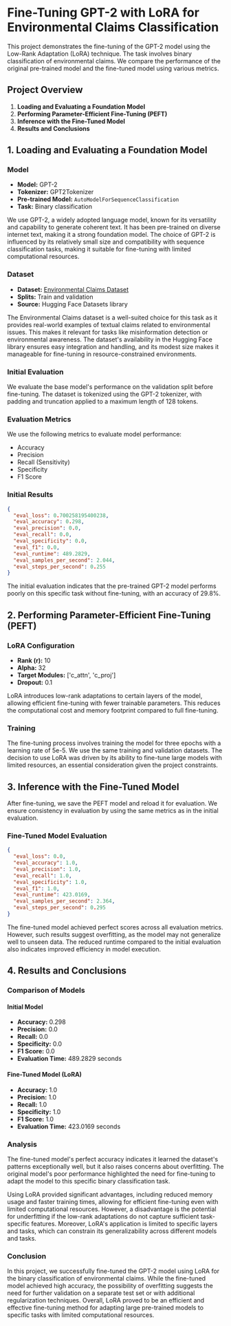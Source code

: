 # Fine-Tuning GPT-2 with LoRA for Environmental Claims Classification

This project demonstrates the fine-tuning of the GPT-2 model using the Low-Rank Adaptation (LoRA) technique. The task involves binary classification of environmental claims. We compare the performance of the original pre-trained model and the fine-tuned model using various metrics.

## Project Overview

1. **Loading and Evaluating a Foundation Model**
2. **Performing Parameter-Efficient Fine-Tuning (PEFT)**
3. **Inference with the Fine-Tuned Model**
4. **Results and Conclusions**

## 1. Loading and Evaluating a Foundation Model

### Model

- **Model:** GPT-2
- **Tokenizer:** GPT2Tokenizer
- **Pre-trained Model:** `AutoModelForSequenceClassification`
- **Task:** Binary classification

We use GPT-2, a widely adopted language model, known for its versatility and capability to generate coherent text. It has been pre-trained on diverse internet text, making it a strong foundation model. The choice of GPT-2 is influenced by its relatively small size and compatibility with sequence classification tasks, making it suitable for fine-tuning with limited computational resources.

### Dataset

- **Dataset:** [Environmental Claims Dataset](https://huggingface.co/datasets/climatebert/environmental_claims)
- **Splits:** Train and validation
- **Source:** Hugging Face Datasets library

The Environmental Claims dataset is a well-suited choice for this task as it provides real-world examples of textual claims related to environmental issues. This makes it relevant for tasks like misinformation detection or environmental awareness. The dataset's availability in the Hugging Face library ensures easy integration and handling, and its modest size makes it manageable for fine-tuning in resource-constrained environments.

### Initial Evaluation

We evaluate the base model's performance on the validation split before fine-tuning. The dataset is tokenized using the GPT-2 tokenizer, with padding and truncation applied to a maximum length of 128 tokens.

### Evaluation Metrics

We use the following metrics to evaluate model performance:
- Accuracy
- Precision
- Recall (Sensitivity)
- Specificity
- F1 Score

### Initial Results

```json
{
  "eval_loss": 0.700258195400238,
  "eval_accuracy": 0.298,
  "eval_precision": 0.0,
  "eval_recall": 0.0,
  "eval_specificity": 0.0,
  "eval_f1": 0.0,
  "eval_runtime": 489.2829,
  "eval_samples_per_second": 2.044,
  "eval_steps_per_second": 0.255
}
```

The initial evaluation indicates that the pre-trained GPT-2 model performs poorly on this specific task without fine-tuning, with an accuracy of 29.8%.

## 2. Performing Parameter-Efficient Fine-Tuning (PEFT)

### LoRA Configuration

- **Rank (r):** 10
- **Alpha:** 32
- **Target Modules:** ['c_attn', 'c_proj']
- **Dropout:** 0.1

LoRA introduces low-rank adaptations to certain layers of the model, allowing efficient fine-tuning with fewer trainable parameters. This reduces the computational cost and memory footprint compared to full fine-tuning.

### Training

The fine-tuning process involves training the model for three epochs with a learning rate of 5e-5. We use the same training and validation datasets. The decision to use LoRA was driven by its ability to fine-tune large models with limited resources, an essential consideration given the project constraints.

## 3. Inference with the Fine-Tuned Model

After fine-tuning, we save the PEFT model and reload it for evaluation. We ensure consistency in evaluation by using the same metrics as in the initial evaluation.

### Fine-Tuned Model Evaluation

```json
{
  "eval_loss": 0.0,
  "eval_accuracy": 1.0,
  "eval_precision": 1.0,
  "eval_recall": 1.0,
  "eval_specificity": 1.0,
  "eval_f1": 1.0,
  "eval_runtime": 423.0169,
  "eval_samples_per_second": 2.364,
  "eval_steps_per_second": 0.295
}
```

The fine-tuned model achieved perfect scores across all evaluation metrics. However, such results suggest overfitting, as the model may not generalize well to unseen data. The reduced runtime compared to the initial evaluation also indicates improved efficiency in model execution.

## 4. Results and Conclusions

### Comparison of Models

#### Initial Model
- **Accuracy:** 0.298
- **Precision:** 0.0
- **Recall:** 0.0
- **Specificity:** 0.0
- **F1 Score:** 0.0
- **Evaluation Time:** 489.2829 seconds

#### Fine-Tuned Model (LoRA)
- **Accuracy:** 1.0
- **Precision:** 1.0
- **Recall:** 1.0
- **Specificity:** 1.0
- **F1 Score:** 1.0
- **Evaluation Time:** 423.0169 seconds

### Analysis

The fine-tuned model's perfect accuracy indicates it learned the dataset's patterns exceptionally well, but it also raises concerns about overfitting. The original model's poor performance highlighted the need for fine-tuning to adapt the model to this specific binary classification task.

Using LoRA provided significant advantages, including reduced memory usage and faster training times, allowing for efficient fine-tuning even with limited computational resources. However, a disadvantage is the potential for underfitting if the low-rank adaptations do not capture sufficient task-specific features. Moreover, LoRA's application is limited to specific layers and tasks, which can constrain its generalizability across different models and tasks.

### Conclusion

In this project, we successfully fine-tuned the GPT-2 model using LoRA for the binary classification of environmental claims. While the fine-tuned model achieved high accuracy, the possibility of overfitting suggests the need for further validation on a separate test set or with additional regularization techniques. Overall, LoRA proved to be an efficient and effective fine-tuning method for adapting large pre-trained models to specific tasks with limited computational resources.